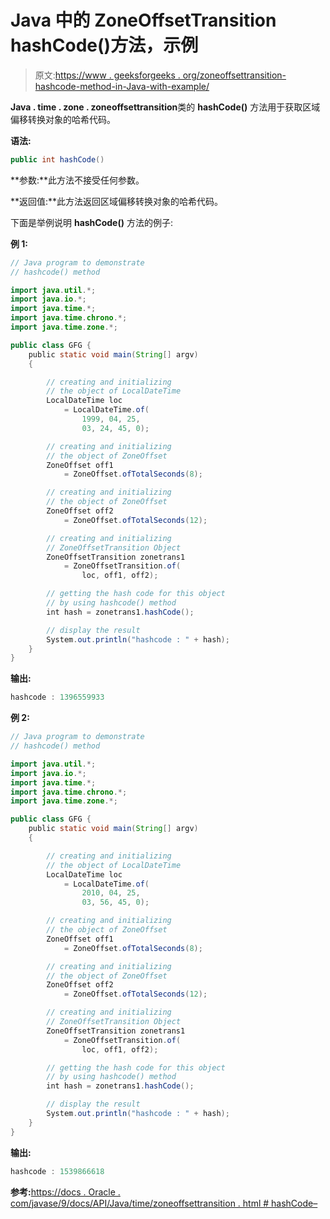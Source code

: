 # Java 中的 ZoneOffsetTransition hashCode()方法，示例

> 原文:[https://www . geeksforgeeks . org/zoneoffsettransition-hashcode-method-in-Java-with-example/](https://www.geeksforgeeks.org/zoneoffsettransition-hashcode-method-in-java-with-example/)

**Java . time . zone . zoneoffsettransition**类的 **hashCode()** 方法用于获取区域偏移转换对象的哈希代码。

**语法:**

```java
public int hashCode()
```

**参数:**此方法不接受任何参数。

**返回值:**此方法返回区域偏移转换对象的哈希代码。

下面是举例说明 **hashCode()** 方法的例子:

**例 1:**

```java
// Java program to demonstrate
// hashcode() method

import java.util.*;
import java.io.*;
import java.time.*;
import java.time.chrono.*;
import java.time.zone.*;

public class GFG {
    public static void main(String[] argv)
    {

        // creating and initializing
        // the object of LocalDateTime
        LocalDateTime loc
            = LocalDateTime.of(
                1999, 04, 25,
                03, 24, 45, 0);

        // creating and initializing
        // the object of ZoneOffset
        ZoneOffset off1
            = ZoneOffset.ofTotalSeconds(8);

        // creating and initializing
        // the object of ZoneOffset
        ZoneOffset off2
            = ZoneOffset.ofTotalSeconds(12);

        // creating and initializing
        // ZoneOffsetTransition Object
        ZoneOffsetTransition zonetrans1
            = ZoneOffsetTransition.of(
                loc, off1, off2);

        // getting the hash code for this object
        // by using hashcode() method
        int hash = zonetrans1.hashCode();

        // display the result
        System.out.println("hashcode : " + hash);
    }
}
```

**输出:**

```java
hashcode : 1396559933

```

**例 2:**

```java
// Java program to demonstrate
// hashcode() method

import java.util.*;
import java.io.*;
import java.time.*;
import java.time.chrono.*;
import java.time.zone.*;

public class GFG {
    public static void main(String[] argv)
    {

        // creating and initializing
        // the object of LocalDateTime
        LocalDateTime loc
            = LocalDateTime.of(
                2010, 04, 25,
                03, 56, 45, 0);

        // creating and initializing
        // the object of ZoneOffset
        ZoneOffset off1
            = ZoneOffset.ofTotalSeconds(8);

        // creating and initializing
        // the object of ZoneOffset
        ZoneOffset off2
            = ZoneOffset.ofTotalSeconds(12);

        // creating and initializing
        // ZoneOffsetTransition Object
        ZoneOffsetTransition zonetrans1
            = ZoneOffsetTransition.of(
                loc, off1, off2);

        // getting the hash code for this object
        // by using hashcode() method
        int hash = zonetrans1.hashCode();

        // display the result
        System.out.println("hashcode : " + hash);
    }
}
```

**输出:**

```java
hashcode : 1539866618

```

**参考:**[https://docs . Oracle . com/javase/9/docs/API/Java/time/zoneoffsettransition . html # hashCode–](https://docs.oracle.com/javase/9/docs/api/java/time/zone/ZoneOffsetTransition.html#hashCode--)